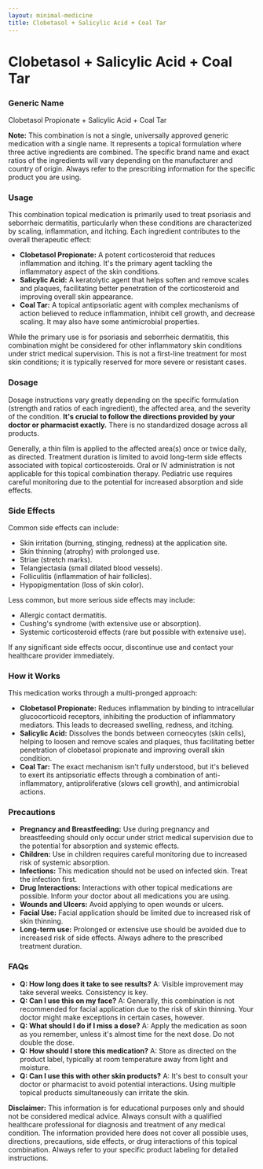 ```yaml
---
layout: minimal-medicine
title: Clobetasol + Salicylic Acid + Coal Tar
---
```


# Clobetasol + Salicylic Acid + Coal Tar
### Generic Name
Clobetasol Propionate + Salicylic Acid + Coal Tar

**Note:**  This combination is not a single, universally approved generic medication with a single name.  It represents a topical formulation where three active ingredients are combined. The specific brand name and exact ratios of the ingredients will vary depending on the manufacturer and country of origin.  Always refer to the prescribing information for the specific product you are using.

### Usage

This combination topical medication is primarily used to treat psoriasis and seborrheic dermatitis, particularly when these conditions are characterized by scaling, inflammation, and itching.  Each ingredient contributes to the overall therapeutic effect:

* **Clobetasol Propionate:** A potent corticosteroid that reduces inflammation and itching.  It's the primary agent tackling the inflammatory aspect of the skin conditions.
* **Salicylic Acid:** A keratolytic agent that helps soften and remove scales and plaques, facilitating better penetration of the corticosteroid and improving overall skin appearance.
* **Coal Tar:**  A topical antipsoriatic agent with complex mechanisms of action believed to reduce inflammation, inhibit cell growth, and decrease scaling. It may also have some antimicrobial properties.

While the primary use is for psoriasis and seborrheic dermatitis, this combination might be considered for other inflammatory skin conditions under strict medical supervision.  This is not a first-line treatment for most skin conditions; it is typically reserved for more severe or resistant cases.

### Dosage

Dosage instructions vary greatly depending on the specific formulation (strength and ratios of each ingredient), the affected area, and the severity of the condition. **It's crucial to follow the directions provided by your doctor or pharmacist exactly.**  There is no standardized dosage across all products.

Generally, a thin film is applied to the affected area(s) once or twice daily, as directed. Treatment duration is limited to avoid long-term side effects associated with topical corticosteroids.  Oral or IV administration is not applicable for this topical combination therapy.  Pediatric use requires careful monitoring due to the potential for increased absorption and side effects.


### Side Effects

Common side effects can include:

* Skin irritation (burning, stinging, redness) at the application site.
* Skin thinning (atrophy) with prolonged use.
* Striae (stretch marks).
* Telangiectasia (small dilated blood vessels).
* Folliculitis (inflammation of hair follicles).
* Hypopigmentation (loss of skin color).

Less common, but more serious side effects may include:

* Allergic contact dermatitis.
* Cushing's syndrome (with extensive use or absorption).
* Systemic corticosteroid effects (rare but possible with extensive use).

If any significant side effects occur, discontinue use and contact your healthcare provider immediately.


### How it Works

This medication works through a multi-pronged approach:

* **Clobetasol Propionate:**  Reduces inflammation by binding to intracellular glucocorticoid receptors, inhibiting the production of inflammatory mediators. This leads to decreased swelling, redness, and itching.
* **Salicylic Acid:** Dissolves the bonds between corneocytes (skin cells), helping to loosen and remove scales and plaques, thus facilitating better penetration of clobetasol propionate and improving overall skin condition.
* **Coal Tar:** The exact mechanism isn't fully understood, but it's believed to exert its antipsoriatic effects through a combination of anti-inflammatory, antiproliferative (slows cell growth), and antimicrobial actions.


### Precautions

* **Pregnancy and Breastfeeding:**  Use during pregnancy and breastfeeding should only occur under strict medical supervision due to the potential for absorption and systemic effects.
* **Children:** Use in children requires careful monitoring due to increased risk of systemic absorption.
* **Infections:**  This medication should not be used on infected skin. Treat the infection first.
* **Drug Interactions:** Interactions with other topical medications are possible. Inform your doctor about all medications you are using.
* **Wounds and Ulcers:** Avoid applying to open wounds or ulcers.
* **Facial Use:**  Facial application should be limited due to increased risk of skin thinning.
* **Long-term use:** Prolonged or extensive use should be avoided due to increased risk of side effects.  Always adhere to the prescribed treatment duration.


### FAQs

* **Q: How long does it take to see results?** A:  Visible improvement may take several weeks.  Consistency is key.
* **Q: Can I use this on my face?** A:  Generally, this combination is not recommended for facial application due to the risk of skin thinning. Your doctor might make exceptions in certain cases, however.
* **Q: What should I do if I miss a dose?** A: Apply the medication as soon as you remember, unless it's almost time for the next dose. Do not double the dose.
* **Q: How should I store this medication?** A: Store as directed on the product label, typically at room temperature away from light and moisture.
* **Q: Can I use this with other skin products?** A:  It's best to consult your doctor or pharmacist to avoid potential interactions.  Using multiple topical products simultaneously can irritate the skin.


**Disclaimer:** This information is for educational purposes only and should not be considered medical advice. Always consult with a qualified healthcare professional for diagnosis and treatment of any medical condition.  The information provided here does not cover all possible uses, directions, precautions, side effects, or drug interactions of this topical combination. Always refer to your specific product labeling for detailed instructions.
